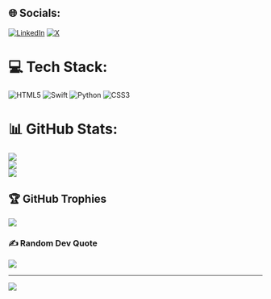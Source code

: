 
## 🌐 Socials:
[![LinkedIn](https://img.shields.io/badge/LinkedIn-%230077B5.svg?logo=linkedin&logoColor=white)](https://linkedin.com/in/https://www.linkedin.com/in/unutanm/) [![X](https://img.shields.io/badge/X-black.svg?logo=X&logoColor=white)](https://x.com/https://x.com/unutanm) 

# 💻 Tech Stack:
![HTML5](https://img.shields.io/badge/html5-%23E34F26.svg?style=for-the-badge&logo=html5&logoColor=white) ![Swift](https://img.shields.io/badge/swift-F54A2A?style=for-the-badge&logo=swift&logoColor=white) ![Python](https://img.shields.io/badge/python-3670A0?style=for-the-badge&logo=python&logoColor=ffdd54) ![CSS3](https://img.shields.io/badge/css3-%231572B6.svg?style=for-the-badge&logo=css3&logoColor=white)
# 📊 GitHub Stats:
![](https://github-readme-stats.vercel.app/api?username=unutanm&theme=dark&hide_border=false&include_all_commits=false&count_private=false)<br/>
![](https://github-readme-streak-stats.herokuapp.com/?user=unutanm&theme=dark&hide_border=false)<br/>
![](https://github-readme-stats.vercel.app/api/top-langs/?username=unutanm&theme=dark&hide_border=false&include_all_commits=false&count_private=false&layout=compact)

## 🏆 GitHub Trophies
![](https://github-profile-trophy.vercel.app/?username=unutanm&theme=radical&no-frame=false&no-bg=true&margin-w=4)

### ✍️ Random Dev Quote
![](https://quotes-github-readme.vercel.app/api?type=horizontal&theme=radical)

---
[![](https://visitcount.itsvg.in/api?id=unutanm&icon=0&color=0)](https://visitcount.itsvg.in)

<!-- Proudly created with GPRM ( https://gprm.itsvg.in ) -->
